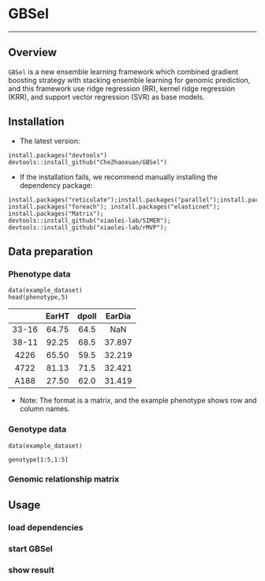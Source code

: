 # GBSel

---

## Overview
`GBSel` is a new ensemble learning framework which combined gradient boosting strategy with stacking ensemble learning for genomic prediction, and this framework use ridge regression (RR), kernel ridge regression (KRR), and support vector regression (SVR) as base models.

## Installation
- The latest version:<br>
```
install.packages("devtools")
devtools::install_github("CheZhaoxuan/GBSel")
```
- If the installation fails, we recommend manually installing the dependency package:<br>
```
install.packages("reticulate");install.packages("parallel");install.packages("doParallel");
install.packages("foreach"); install.packages("elasticnet"); install.packages("Matrix"); 
devtools::install_github("xiaolei-lab/SIMER");
devtools::install_github("xiaolei-lab/rMVP");
```

## Data preparation
### Phenotype data
```
data(example_dataset)
head(phenotype,5)
```
|       |EarHT  |dpoll  |EarDia |
|:----: |:----: |:----: |:----: |
|33-16	|64.75  |64.5   |NaN    |
|38-11	|92.25  |68.5   |37.897 |
|4226  	|65.50  |59.5   |32.219 |
|4722 	|81.13  |71.5   |32.421 |
|A188   |27.50  |62.0   |31.419 |
- Note: The format is a matrix, and the example phenotype shows row and column names.

### Genotype data
```
data(example_dataset)

genotype[1:5,1:5]
```


### Genomic relationship matrix



## Usage
### load dependencies 


### start GBSel


### show result





